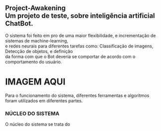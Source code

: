 ## Project-Awakening<br>Um projeto de teste, sobre inteligência artificial ChatBot.
O sistema foi feito em pro de uma maior flexibilidade, e incrementação de sistemas de machine-learning,<br>e redes neurais para diferentes tarefas como: Classificação de imagens, Detecção de objetos, e definição<br>da forma com que o Bot deveria se comportar de acordo com o comportamento do usuário.
# IMAGEM AQUI
Para o funcionamento do sistema, diferentes ferramentas e algoritmos foram utilizados em diferentes partes.
### NÚCLEO DO SISTEMA
O núcleo do sistema se trata do 
